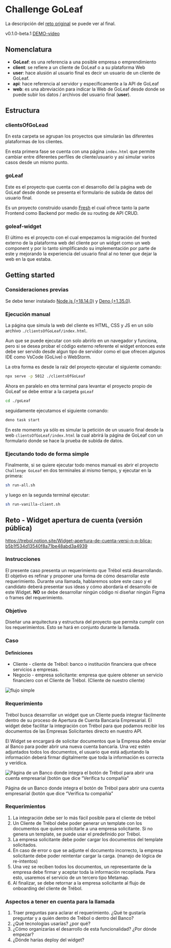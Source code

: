 # Challenge GoLeaf

La descripción del [reto original](#reto---widget-apertura-de-cuenta-versión-pública) 
se puede ver al final. 

v0.1.0-beta.1
[DEMO-video](https://drive.google.com/file/d/1UYE-oKYxydyZ-Ygj245xRjAG0Hxaeta9/view?usp=drive_link)

## Nomenclatura

* __GoLeaf__: es una referencia a una posible empresa o emprendimiento
* __client__: se refiere a un cliente de GoLeaf o a su plataforma Web
* __user__: hace alusión al usuario final es decir un usuario de un cliente 
  de GoLeaf.
* __api__: hace referencia al servidor y específicamente a la API de GoLeaf
* __web__: es una abreviación para indicar la Web de GoLeaf desde donde se 
  puede subir los datos / archivos del usuario final (__user__).

## Estructura

### clientsOfGoLead

En esta carpeta se agrupan los proyectos que simularán las diferentes 
plataformas de los clientes.

En esta primera fase se cuenta con una página `index.html` que permite cambiar 
entre diferentes perfiles de cliente/usuario y así simular varios casos desde 
un mismo punto.

### goLeaf

Este es el proyecto que cuenta con el desarrollo del la página web de GoLeaf 
desde donde se presenta el formulario de subida de datos del usuario final.

Es un proyecto construido usando [Fresh](https://fresh.deno.dev/) el cual 
ofrece tanto la parte Frontend como Backend por medio de su routing de API CRUD.

### goleaf-widget

El último es el proyecto con el cual empezamos la migración del fronted externo 
de la plataforma web del cliente por un widget como un web component y por lo 
tanto simplificando su implementación por parte de este y mejorando la 
experiencia del usuario final al no tener que dejar la web en la que estaba.

## Getting started

### Consideraciones previas

Se debe tener instalado [Node.js (+18.14.0)](https://nodejs.org/en) y 
[Deno (+1.35.0)](https://deno.land/manual@v1.35.2/getting_started/installation).

### Ejecución manual

La página que simula la web del cliente es HTML, CSS y JS en un sólo archivo
`./clientsOfGoLeaf/index.html`. 

Aun que se puede ejecutar con solo abrirlo en un navegador y funciona, pero 
si se desea probar el código externo referente el widget entonces este debe ser 
servido desde algun tipo de servidor como el que ofrecen algunos IDE como 
VsCode (GoLive) o WebStorm.

La otra forma es desde la raíz del proyecto ejecutar el siguiente comando:

```bash
npx serve -p 5012 ./clientsOfGoLeaf
```

Ahora en paralelo en otra terminal para levantar el proyecto propio de GoLeaf 
se debe entrar a la carpeta `goLeaf`

```bash
cd ./goLeaf
```
seguidamente ejecutamos el siguiente comando:

```bash
deno task start
```

En este momento ya sólo es simular la petición de un usuario final desde la web 
`clientsOfGoLeaf/index.html` la cual abrirá la página de GoLeaf con un 
formulario donde se hace la prueba de subida de datos.

### Ejecutando todo de forma simple

Finalmente, si se quiere ejecutar todo menos manual es abrir el proyecto 
`Challenge GoLeaf` en dos terminales al mismo tiempo, y ejecutar en la primera:

```bash
sh run-all.sh
```
y luego en la segunda terminal ejecutar:

```bash
sh run-vanilla-client.sh
```

## Reto - Widget apertura de cuenta (versión pública)
https://trebol.notion.site/Widget-apertura-de-cuenta-versi-n-p-blica-b5b1f534d13540f8a71be48abd3a4939

### Instrucciones

El presente caso presenta un requerimiento que Trébol está desarrollando. 
El objetivo es refinar y proponer una forma de cómo desarrollar este 
requerimiento. Durante una llamada, hablaremos sobre este caso y el candidato 
deberá presentar sus ideas y cómo abordaría el desarrollo de este Widget. 
**NO** se debe desarrollar ningún código ni diseñar ningún Figma o frames del requerimiento.

### Objetivo

Diseñar una arquitectura y estructura del proyecto que permita cumplir con 
los requerimientos. Esto se hará en conjunto durante la llamada.

### Caso

#### Definiciones

- Cliente - cliente de Trébol: banco o institución financiera que ofrece servicios a empresas.
- Negocio - empresa solicitante: empresa que quiere obtener un servicio 
  financiero con el Cliente de Trébol. (Cliente de nuestro cliente)

![flujo simple](https://trebol.notion.site/image/https%3A%2F%2Fs3-us-west-2.amazonaws.com%2Fsecure.notion-static.com%2F4ad9c152-6e7a-4fb0-9dcc-d8c6e8bd1060%2FUntitled.png?table=block&id=8ea2650a-4972-41ef-829c-5b13269031b8&spaceId=23e49760-4f9d-473a-880e-719c3d2697ef&width=2000&userId=&cache=v2)

### Requerimiento

Trébol busca desarrollar un widget que un Cliente pueda integrar fácilmente 
dentro de su proceso de Apertura de Cuenta Bancaria Empresarial. El widget debe 
facilitar la integración con Trébol para que podamos recibir los documentos de 
las Empresas Solicitantes directo en nuestro API.

El Widget se encargará de solicitar documentos que la Empresa debe enviar al 
Banco para poder abrir una nueva cuenta bancaria. Una vez estén adjuntados 
todos los documentos, el usuario que está adjuntando la información deberá 
firmar digitalmente que toda la información es correcta y verídica.

![Página de un Banco donde integra el botón de Trébol para abrir una cuenta empresarial (botón que dice “Verifica tu compañía”](https://trebol.notion.site/image/https%3A%2F%2Fs3-us-west-2.amazonaws.com%2Fsecure.notion-static.com%2Fe90666f8-a0a5-44b3-9dfd-0f73b0a1352e%2FUntitled.png?table=block&id=bc571428-e454-4031-a57a-fd96a79b3483&spaceId=23e49760-4f9d-473a-880e-719c3d2697ef&width=1960&userId=&cache=v2)

Página de un Banco donde integra el botón de Trébol para abrir una cuenta 
empresarial (botón que dice “Verifica tu compañía”

### Requerimientos

1. La integración debe ser lo más fácil posible para el cliente de trébol
2. Un Cliente de Trébol debe poder generar un template con los documentos que 
   quiere solicitarle a una empresa solicitante. Si no genera un template, se 
   puede usar el predefinido por Trébol.
3. La empresa solicitante debe poder cargar los documentos del template solicitados.
4. En caso de error o que se adjunte el documento incorrecto, la empresa 
   solicitante debe poder reintentar cargar la carga. (manejo de lógica de re-intentos)
5. Una vez se reciben todos los documentos, un representante de la empresa debe 
   firmar y aceptar toda la información recopilada. Para esto, usaremos el 
   servicio de un tercero tipo Metamap.
6. Al finalizar, se debe retornar a la empresa solicitante al flujo de 
   onboarding del cliente de Trébol.

### Aspectos a tener en cuenta para la llamada

1. Traer preguntas para aclarar el requerimiento. 
   ¿Qué te gustaría preguntar y a quién dentro de Trébol o dentro del Banco?
2. ¿Qué tecnologías usarías? ¿por qué?
3. ¿Cómo organizarías el desarrollo de esta funcionalidad? ¿Por dónde empezar?
4. ¿Dónde harías deploy del widget?
